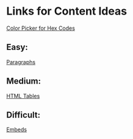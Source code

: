 # Links for Content Ideas
[Color Picker for Hex Codes](https://www.w3schools.com/colors/colors_picker.asp)<br/>
## Easy:<br/>
[Paragraphs](link)
## Medium:<br/>
[HTML Tables](https://www.w3schools.com/tags/tag_table.asp)<br/>
## Difficult:
[Embeds](link)
